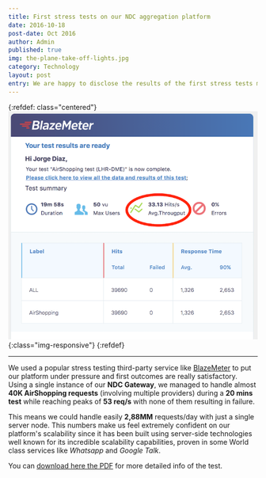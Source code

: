 ```yaml
---
title: First stress tests on our NDC aggregation platform
date: 2016-10-18
post-date: Oct 2016
author: Admin
published: true
img: the-plane-take-off-lights.jpg
category: Technology
layout: post
entry: We are happy to disclose the results of the first stress tests made on our NDC aggregation platform with very satisfactory conclusions for our technical scalability expectations.
---
```

{:refdef: class="centered"}
![Take out](/img/posts/BlazeMeter_AG_AirShopping_LHR-DME.png){:class="img-responsive"}
{:refdef}

---

We used a popular stress testing third-party service like [BlazeMeter](http://blazemeter.com/) to put our platform under pressure and first outcomes are really satisfactory. Using a single instance of our **NDC Gateway**, we managed to handle almost **40K AirShopping requests** (involving multiple providers) during a **20 mins test** while reaching peaks of **53 req/s** with none of them resulting in failure.

This means we could handle easily **2,88MM** requests/day with just a single server node. This numbers make us feel extremely confident on our platform's scalability since it has been built using server-side technologies well known for its incredible scalability capabilities, proven in some World class services like *Whatsapp* and *Google Talk*.

You can [download here the PDF](/img/posts/BlazeMeter-AG-AirShopping-LHR-DME.pdf) for more detailed info of the test.

